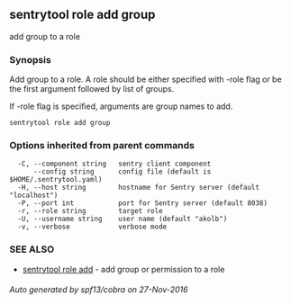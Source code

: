 ## sentrytool role add group

add group to a role

### Synopsis


Add group to a role.
A role should be either specified with -role flag or be the first argument
followed by list of groups.

If -role flag is specified, arguments are group names to add.

```
sentrytool role add group
```

### Options inherited from parent commands

```
  -C, --component string   sentry client component
      --config string      config file (default is $HOME/.sentrytool.yaml)
  -H, --host string        hostname for Sentry server (default "localhost")
  -P, --port int           port for Sentry server (default 8038)
  -r, --role string        target role
  -U, --username string    user name (default "akolb")
  -v, --verbose            verbose mode
```

### SEE ALSO
* [sentrytool role add](sentrytool_role_add.md)	 - add group or permission to a role

###### Auto generated by spf13/cobra on 27-Nov-2016
